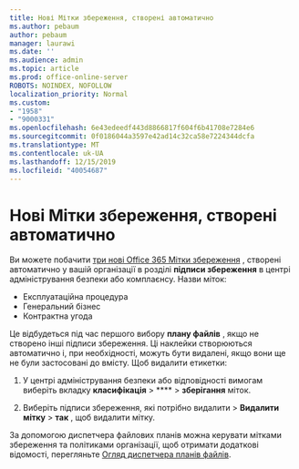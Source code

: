 ```yaml
---
title: Нові Мітки збереження, створені автоматично
ms.author: pebaum
author: pebaum
manager: laurawi
ms.date: ''
ms.audience: admin
ms.topic: article
ms.prod: office-online-server
ROBOTS: NOINDEX, NOFOLLOW
localization_priority: Normal
ms.custom:
- "1958"
- "9000331"
ms.openlocfilehash: 6e43edeedf443d8866817f604f6b41708e7284e6
ms.sourcegitcommit: 0f0186044a3597e42ad14c32ca58e7224344dcfa
ms.translationtype: MT
ms.contentlocale: uk-UA
ms.lasthandoff: 12/15/2019
ms.locfileid: "40054687"
---
```

# <a name="new-retention-labels-created-automatically"></a>Нові Мітки збереження, створені автоматично

Ви можете побачити [три нові Office 365 Мітки збереження](https://docs.microsoft.com/office365/securitycompliance/file-plan-manager#default-retention-labels-and-label-policy) , створені автоматично у вашій організації в розділі **підписи збереження** в центрі адміністрування безпеки або комплаєнсу. Назви міток:

- Експлуатаційна процедура
- Генеральний бізнес
- Контрактна угода

Це відбудеться під час першого вибору **плану файлів** , якщо не створено інші підписи збереження. Ці наклейки створюються автоматично і, при необхідності, можуть бути видалені, якщо вони ще не були застосовані до вмісту. Щоб видалити етикетки:

1. У центрі адміністрування безпеки або відповідності вимогам виберіть вкладку **класифікація** > **** > **зберігання** міток.

1. Виберіть підписи збереження, які потрібно видалити > **Видалити мітку** > **так** , щоб видалити мітку.

За допомогою диспетчера файлових планів можна керувати мітками збереження та політиками організації, щоб отримати додаткові відомості, перегляньте [Огляд диспетчера планів файлів](https://docs.microsoft.com/office365/securitycompliance/file-plan-manager).